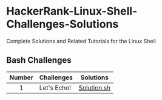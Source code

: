 # HackerRank-Linux-Shell-Challenges-Solutions
Complete Solutions and Related Tutorials for the Linux Shell


## Bash Challenges

| Number | Challenges | Solutions |
|:------:|------------|:---------:|
| 1 |Let's Echo! | [Solution.sh](Challenges/Bash/Let's%20Echo.sh)
